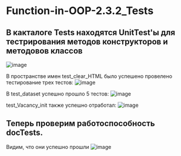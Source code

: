 # Function-in-OOP-2.3.2_Tests

## В какталоге Tests находятся UnitTest'ы для тестрирования методов конструкторов и методовов классов 
![image](https://user-images.githubusercontent.com/104893843/208873477-67018f66-f594-4e92-9dc3-c6784491af82.png)

В пространстве имен test_clear_HTML было успешено провелено тестирование трех тестов:
![image](https://user-images.githubusercontent.com/104893843/208873825-a7bee5f6-ca91-4b6b-9054-dc3c4d543f55.png)

В test_dataset успешно прошло 5 тестов: 
![image](https://user-images.githubusercontent.com/104893843/208874128-934b4fe8-1041-40f8-98ef-3690f9ddefc7.png)

test_Vacancy_init также успешно отработал:
![image](https://user-images.githubusercontent.com/104893843/208874394-30472e33-ec72-448b-b8cd-631121d3ca83.png)


## Теперь проверим работоспособность docTests.
Видим, что они успешно прошли
![image](https://user-images.githubusercontent.com/104893843/208874587-aab95566-6209-423e-8835-ceed26170dc2.png)


